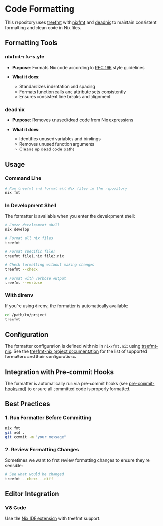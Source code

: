 # Code Formatting

This repository uses [treefmt](https://treefmt.com/) with [nixfmt](https://github.com/NixOS/nixfmt) and [deadnix](https://github.com/astro/deadnix) to maintain consistent formatting and clean code in Nix files.

## Formatting Tools

### nixfmt-rfc-style

- **Purpose**: Formats Nix code according to [RFC 166](https://github.com/NixOS/rfcs/blob/master/rfcs/0166-nix-formatting.md) style guidelines
- **What it does**: 

  - Standardizes indentation and spacing
  - Formats function calls and attribute sets consistently
  - Ensures consistent line breaks and alignment

### deadnix

- **Purpose**: Removes unused/dead code from Nix expressions
- **What it does**:

  - Identifies unused variables and bindings
  - Removes unused function arguments
  - Cleans up dead code paths

## Usage

### Command Line

```bash
# Run treefmt and format all Nix files in the repository
nix fmt
```

### In Development Shell

The formatter is available when you enter the development shell:

```bash
# Enter development shell
nix develop

# Format all nix files
treefmt

# Format specific files
treefmt file1.nix file2.nix

# Check formatting without making changes
treefmt --check

# Format with verbose output
treefmt --verbose
```

### With direnv

If you're using direnv, the formatter is automatically available:

```bash
cd /path/to/project
treefmt
```

## Configuration

The formatter configuration is defined with nix in `nix/fmt.nix` using [treefmt-nix](https://github.com/numtide/treefmt-nix).
See the [treefmt-nix project documentation](https://github.com/numtide/treefmt-nix?tab=readme-ov-file#supported-programs)
for the list of supported formatters and their configurations.

## Integration with Pre-commit Hooks

The formatter is automatically run via pre-commit hooks (see [pre-commit-hooks.md](./pre-commit-hooks.md)) to ensure all committed code is properly formatted.

## Best Practices

### 1. Run Formatter Before Committing

```bash
nix fmt
git add .
git commit -m "your message"
```

### 2. Review Formatting Changes

Sometimes we want to first review formatting changes to ensure they're sensible:

```bash
# See what would be changed
treefmt --check --diff
```

## Editor Integration

### VS Code

Use the [Nix IDE extension](https://marketplace.visualstudio.com/items?itemName=jnoortheen.nix-ide) with treefmt support.

